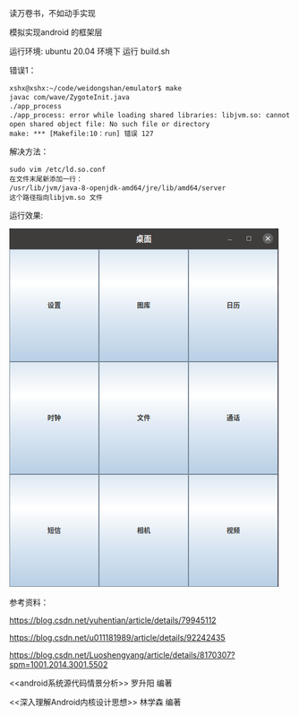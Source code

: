 读万卷书，不如动手实现

模拟实现android 的框架层

运行环境:
    ubuntu 20.04   环境下 运行 build.sh

错误1：

    xshx@xshx:~/code/weidongshan/emulator$ make
    javac com/wave/ZygoteInit.java
    ./app_process
    ./app_process: error while loading shared libraries: libjvm.so: cannot open shared object file: No such file or directory
    make: *** [Makefile:10：run] 错误 127

解决方法：

    sudo vim /etc/ld.so.conf
    在文件末尾新添加一行：
    /usr/lib/jvm/java-8-openjdk-amd64/jre/lib/amd64/server
    这个路径指向libjvm.so 文件



运行效果:

![Image text](https://github.com/MrXiangVip/Android/blob/master/image/20220907190153.png)

参考资料：

https://blog.csdn.net/yuhentian/article/details/79945112

https://blog.csdn.net/u011181989/article/details/92242435

https://blog.csdn.net/Luoshengyang/article/details/8170307?spm=1001.2014.3001.5502

<<android系统源代码情景分析>>  罗升阳 编著

<<深入理解Android内核设计思想>> 林学森 编著

